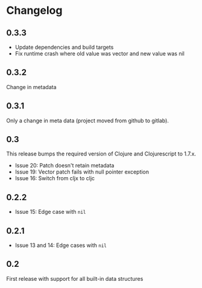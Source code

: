 # Changelog

## 0.3.3

- Update dependencies and build targets
- Fix runtime crash where old value was vector and new value was nil

## 0.3.2

Change in metadata

## 0.3.1

Only a change in meta data (project moved from github to gitlab).

## 0.3

This release bumps the required version of Clojure and Clojurescript to 1.7.x.

* Issue 20: Patch doesn't retain metadata
* Issue 19: Vector patch fails with null pointer exception
* Issue 16: Switch from cljx to cljc

## 0.2.2

* Issue 15: Edge case with `nil`

## 0.2.1

* Issue 13 and 14: Edge cases with `nil`

## 0.2

First release with support for all built-in data structures

